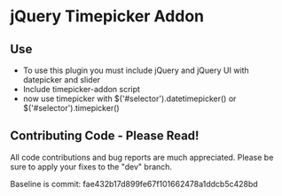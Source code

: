 jQuery Timepicker Addon
=======================

Use
---
- To use this plugin you must include jQuery and jQuery UI with datepicker and slider
- Include timepicker-addon script
- now use timepicker with $('#selector').datetimepicker() or $('#selector').timepicker()

Contributing Code - Please Read!
--------------------------------
All code contributions and bug reports are much appreciated.  Please be sure to apply your fixes to the "dev" branch.


Baseline is commit: fae432b17d899fe67f101662478a1ddcb5c428bd